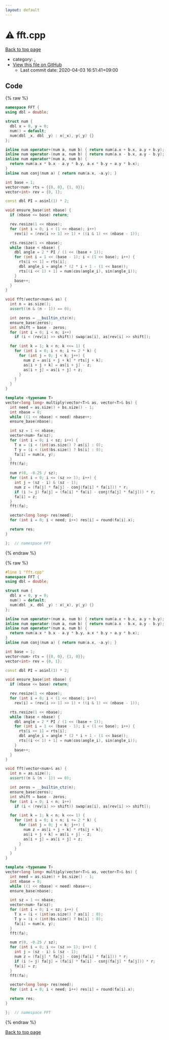 ```yaml
---
layout: default
---
```


<!-- mathjax config similar to math.stackexchange -->
<script type="text/javascript" async
  src="https://cdnjs.cloudflare.com/ajax/libs/mathjax/2.7.5/MathJax.js?config=TeX-MML-AM_CHTML">
</script>
<script type="text/x-mathjax-config">
  MathJax.Hub.Config({
    TeX: { equationNumbers: { autoNumber: "AMS" }},
    tex2jax: {
      inlineMath: [ ['$','$'] ],
      processEscapes: true
    },
    "HTML-CSS": { matchFontHeight: false },
    displayAlign: "left",
    displayIndent: "2em"
  });
</script>

<script type="text/javascript" src="https://cdnjs.cloudflare.com/ajax/libs/jquery/3.4.1/jquery.min.js"></script>
<script src="https://cdn.jsdelivr.net/npm/jquery-balloon-js@1.1.2/jquery.balloon.min.js" integrity="sha256-ZEYs9VrgAeNuPvs15E39OsyOJaIkXEEt10fzxJ20+2I=" crossorigin="anonymous"></script>
<script type="text/javascript" src="../assets/js/copy-button.js"></script>
<link rel="stylesheet" href="../assets/css/copy-button.css" />


# :warning: fft.cpp

<a href="../index.html">Back to top page</a>

* category: <a href="../index.html#5058f1af8388633f609cadb75a75dc9d">.</a>
* <a href="{{ site.github.repository_url }}/blob/master/fft.cpp">View this file on GitHub</a>
    - Last commit date: 2020-04-03 16:51:41+09:00




## Code

<a id="unbundled"></a>
{% raw %}
```cpp
namespace FFT {
using dbl = double;

struct num {
  dbl x = 0, y = 0;
  num() = default;
  num(dbl _x, dbl _y) : x(_x), y(_y) {}
};

inline num operator+(num a, num b) { return num(a.x + b.x, a.y + b.y); }
inline num operator-(num a, num b) { return num(a.x - b.x, a.y - b.y); }
inline num operator*(num a, num b) {
  return num(a.x * b.x - a.y * b.y, a.x * b.y + a.y * b.x);
}
inline num conj(num a) { return num(a.x, -a.y); }

int base = 1;
vector<num> rts = {{0, 0}, {1, 0}};
vector<int> rev = {0, 1};

const dbl PI = asinl(1) * 2;

void ensure_base(int nbase) {
  if (nbase <= base) return;

  rev.resize(1 << nbase);
  for (int i = 0; i < (1 << nbase); i++)
    rev[i] = (rev[i >> 1] >> 1) + ((i & 1) << (nbase - 1));

  rts.resize(1 << nbase);
  while (base < nbase) {
    dbl angle = 2 * PI / (1 << (base + 1));
    for (int i = 1 << (base - 1); i < (1 << base); i++) {
      rts[i << 1] = rts[i];
      dbl angle_i = angle * (2 * i + 1 - (1 << base));
      rts[(i << 1) + 1] = num(cos(angle_i), sin(angle_i));
    }
    base++;
  }
}

void fft(vector<num>& as) {
  int n = as.size();
  assert((n & (n - 1)) == 0);

  int zeros = __builtin_ctz(n);
  ensure_base(zeros);
  int shift = base - zeros;
  for (int i = 0; i < n; i++)
    if (i < (rev[i] >> shift)) swap(as[i], as[rev[i] >> shift]);

  for (int k = 1; k < n; k <<= 1) {
    for (int i = 0; i < n; i += 2 * k) {
      for (int j = 0; j < k; j++) {
        num z = as[i + j + k] * rts[j + k];
        as[i + j + k] = as[i + j] - z;
        as[i + j] = as[i + j] + z;
      }
    }
  }
}

template <typename T>
vector<long long> multiply(vector<T>& as, vector<T>& bs) {
  int need = as.size() + bs.size() - 1;
  int nbase = 0;
  while ((1 << nbase) < need) nbase++;
  ensure_base(nbase);

  int sz = 1 << nbase;
  vector<num> fa(sz);
  for (int i = 0; i < sz; i++) {
    T x = (i < (int)as.size() ? as[i] : 0);
    T y = (i < (int)bs.size() ? bs[i] : 0);
    fa[i] = num(x, y);
  }
  fft(fa);

  num r(0, -0.25 / sz);
  for (int i = 0; i <= (sz >> 1); i++) {
    int j = (sz - i) & (sz - 1);
    num z = (fa[j] * fa[j] - conj(fa[i] * fa[i])) * r;
    if (i != j) fa[j] = (fa[i] * fa[i] - conj(fa[j] * fa[j])) * r;
    fa[i] = z;
  }
  fft(fa);

  vector<long long> res(need);
  for (int i = 0; i < need; i++) res[i] = round(fa[i].x);

  return res;
}

};  // namespace FFT

```
{% endraw %}

<a id="bundled"></a>
{% raw %}
```cpp
#line 1 "fft.cpp"
namespace FFT {
using dbl = double;

struct num {
  dbl x = 0, y = 0;
  num() = default;
  num(dbl _x, dbl _y) : x(_x), y(_y) {}
};

inline num operator+(num a, num b) { return num(a.x + b.x, a.y + b.y); }
inline num operator-(num a, num b) { return num(a.x - b.x, a.y - b.y); }
inline num operator*(num a, num b) {
  return num(a.x * b.x - a.y * b.y, a.x * b.y + a.y * b.x);
}
inline num conj(num a) { return num(a.x, -a.y); }

int base = 1;
vector<num> rts = {{0, 0}, {1, 0}};
vector<int> rev = {0, 1};

const dbl PI = asinl(1) * 2;

void ensure_base(int nbase) {
  if (nbase <= base) return;

  rev.resize(1 << nbase);
  for (int i = 0; i < (1 << nbase); i++)
    rev[i] = (rev[i >> 1] >> 1) + ((i & 1) << (nbase - 1));

  rts.resize(1 << nbase);
  while (base < nbase) {
    dbl angle = 2 * PI / (1 << (base + 1));
    for (int i = 1 << (base - 1); i < (1 << base); i++) {
      rts[i << 1] = rts[i];
      dbl angle_i = angle * (2 * i + 1 - (1 << base));
      rts[(i << 1) + 1] = num(cos(angle_i), sin(angle_i));
    }
    base++;
  }
}

void fft(vector<num>& as) {
  int n = as.size();
  assert((n & (n - 1)) == 0);

  int zeros = __builtin_ctz(n);
  ensure_base(zeros);
  int shift = base - zeros;
  for (int i = 0; i < n; i++)
    if (i < (rev[i] >> shift)) swap(as[i], as[rev[i] >> shift]);

  for (int k = 1; k < n; k <<= 1) {
    for (int i = 0; i < n; i += 2 * k) {
      for (int j = 0; j < k; j++) {
        num z = as[i + j + k] * rts[j + k];
        as[i + j + k] = as[i + j] - z;
        as[i + j] = as[i + j] + z;
      }
    }
  }
}

template <typename T>
vector<long long> multiply(vector<T>& as, vector<T>& bs) {
  int need = as.size() + bs.size() - 1;
  int nbase = 0;
  while ((1 << nbase) < need) nbase++;
  ensure_base(nbase);

  int sz = 1 << nbase;
  vector<num> fa(sz);
  for (int i = 0; i < sz; i++) {
    T x = (i < (int)as.size() ? as[i] : 0);
    T y = (i < (int)bs.size() ? bs[i] : 0);
    fa[i] = num(x, y);
  }
  fft(fa);

  num r(0, -0.25 / sz);
  for (int i = 0; i <= (sz >> 1); i++) {
    int j = (sz - i) & (sz - 1);
    num z = (fa[j] * fa[j] - conj(fa[i] * fa[i])) * r;
    if (i != j) fa[j] = (fa[i] * fa[i] - conj(fa[j] * fa[j])) * r;
    fa[i] = z;
  }
  fft(fa);

  vector<long long> res(need);
  for (int i = 0; i < need; i++) res[i] = round(fa[i].x);

  return res;
}

};  // namespace FFT

```
{% endraw %}

<a href="../index.html">Back to top page</a>

